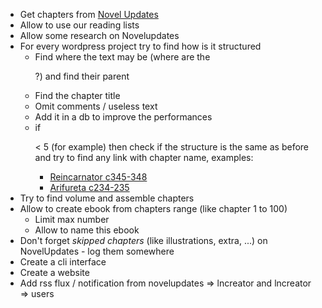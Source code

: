 - Get chapters from [Novel Updates](https://www.novelupdates.com)
- Allow to use our reading lists
- Allow some research on Novelupdates
- For every wordpress project try to find how is it structured
  - Find where the text may be (where are the <p>?) and find their parent
  - Find the chapter title
  - Omit comments / useless text
  - Add it in a db to improve the performances
  - if <p> < 5 (for example) then check if the structure is the same as before and try to find any link with chapter name, examples:
    - [Reincarnator c345-348](http://gravitytales.com/post/reincarnator/reincarnator-chapter-345-348)
    - [Arifureta c234-235](https://bakapervert.wordpress.com/2017/04/12/arifureta-234-235-finished/)
- Try to find volume and assemble chapters
- Allow to create ebook from chapters range (like chapter 1 to 100)
  - Limit max number
  - Allow to name this ebook
- Don't forget *skipped chapters* (like illustrations, extra, ...) on NovelUpdates - log them somewhere
- Create a cli interface
- Create a website
- Add rss flux / notification from novelupdates => lncreator and lncreator => users